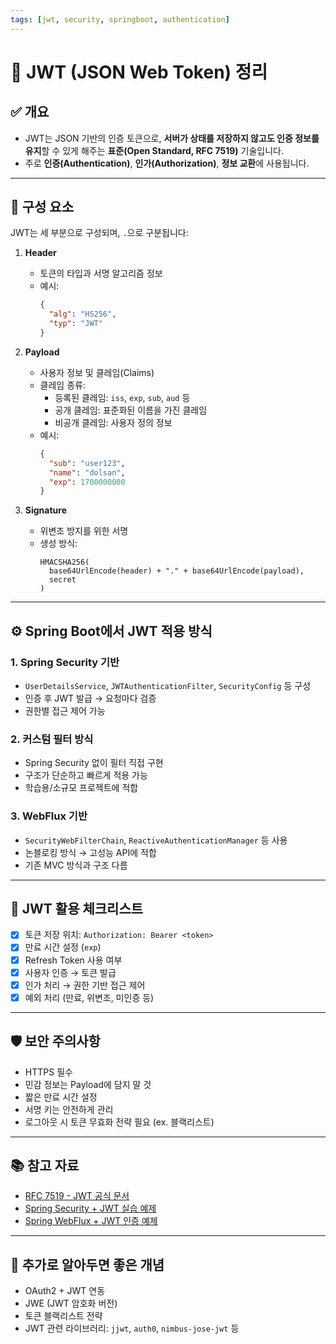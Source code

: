 ```yaml
---
tags: [jwt, security, springboot, authentication]
---
```


# 🔐 JWT (JSON Web Token) 정리

## ✅ 개요
- JWT는 JSON 기반의 인증 토큰으로, **서버가 상태를 저장하지 않고도 인증 정보를 유지**할 수 있게 해주는 **표준(Open Standard, RFC 7519)** 기술입니다.
- 주로 **인증(Authentication)**, **인가(Authorization)**, **정보 교환**에 사용됩니다.

---

## 🧩 구성 요소

JWT는 세 부분으로 구성되며, `.`으로 구분됩니다:

1. **Header**
   - 토큰의 타입과 서명 알고리즘 정보
   - 예시:
     ```json
     {
       "alg": "HS256",
       "typ": "JWT"
     }
     ```

2. **Payload**
   - 사용자 정보 및 클레임(Claims)
   - 클레임 종류:
     - 등록된 클레임: `iss`, `exp`, `sub`, `aud` 등
     - 공개 클레임: 표준화된 이름을 가진 클레임
     - 비공개 클레임: 사용자 정의 정보
   - 예시:
     ```json
     {
       "sub": "user123",
       "name": "dolsan",
       "exp": 1700000000
     }
     ```

3. **Signature**
   - 위변조 방지를 위한 서명
   - 생성 방식:
     ```
     HMACSHA256(
       base64UrlEncode(header) + "." + base64UrlEncode(payload),
       secret
     )
     ```

---

## ⚙️ Spring Boot에서 JWT 적용 방식

### 1. Spring Security 기반
- `UserDetailsService`, `JWTAuthenticationFilter`, `SecurityConfig` 등 구성
- 인증 후 JWT 발급 → 요청마다 검증
- 권한별 접근 제어 가능

### 2. 커스텀 필터 방식
- Spring Security 없이 필터 직접 구현
- 구조가 단순하고 빠르게 적용 가능
- 학습용/소규모 프로젝트에 적합

### 3. WebFlux 기반
- `SecurityWebFilterChain`, `ReactiveAuthenticationManager` 등 사용
- 논블로킹 방식 → 고성능 API에 적합
- 기존 MVC 방식과 구조 다름

---

## 📌 JWT 활용 체크리스트

- [x] 토큰 저장 위치: `Authorization: Bearer <token>`
- [x] 만료 시간 설정 (`exp`)
- [x] Refresh Token 사용 여부
- [x] 사용자 인증 → 토큰 발급
- [x] 인가 처리 → 권한 기반 접근 제어
- [x] 예외 처리 (만료, 위변조, 미인증 등)

---

## 🛡️ 보안 주의사항

- HTTPS 필수
- 민감 정보는 Payload에 담지 말 것
- 짧은 만료 시간 설정
- 서명 키는 안전하게 관리
- 로그아웃 시 토큰 무효화 전략 필요 (ex. 블랙리스트)

---

## 📚 참고 자료

- [RFC 7519 - JWT 공식 문서](https://tools.ietf.org/html/rfc7519)
- [Spring Security + JWT 실습 예제](https://velog.io/@soyeon207/JWT-%EC%8B%A4%EC%8A%B5)
- [Spring WebFlux + JWT 인증 예제](https://velog.io/@kinggusrl3/Spring-WebFlux-JWT-%EC%9D%B8%EC%A6%9D-%EA%B5%AC%ED%98%84)

---

## 🧠 추가로 알아두면 좋은 개념

- OAuth2 + JWT 연동
- JWE (JWT 암호화 버전)
- 토큰 블랙리스트 전략
- JWT 관련 라이브러리: `jjwt`, `auth0`, `nimbus-jose-jwt` 등